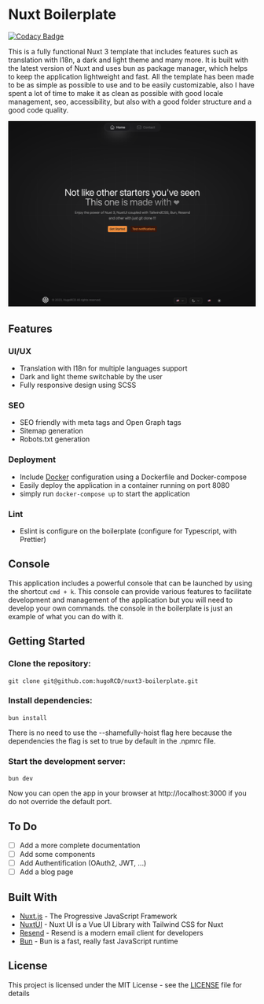 # Nuxt Boilerplate

[![Codacy Badge](https://app.codacy.com/project/badge/Grade/96ef5ef23a4442c2bf73762f46e52749)](https://www.codacy.com/gh/hugoRCD/nuxtjs-boilerplate/dashboard?utm_source=github.com&amp;utm_medium=referral&amp;utm_content=hugoRCD/nuxtjs-boilerplate&amp;utm_campaign=Badge_Grade)

This is a fully functional Nuxt 3 template that includes features such as translation with I18n, a dark and light theme and many more.
It is built with the latest version of Nuxt and uses bun as package manager, which helps to keep the application lightweight and fast.
All the template has been made to be as simple as possible to use and to be easily customizable, also I have spent a lot of time to make it as clean as possible with good locale management, seo, accessibility, but also with a good folder structure and a good code quality.

![Homepage](./public/homescreen.png)

## Features

### UI/UX
- Translation with I18n for multiple languages support
- Dark and light theme switchable by the user
- Fully responsive design using SCSS

### SEO
- SEO friendly with meta tags and Open Graph tags
- Sitemap generation
- Robots.txt generation

### Deployment
- Include [Docker](https://www.docker.com/)  configuration using a Dockerfile and Docker-compose
- Easily deploy the application in a container running on port 8080
- simply run `docker-compose up` to start the application

### Lint
- Eslint is configure on the boilerplate (configure for Typescript, with Prettier)

## Console
This application includes a powerful console that can be launched
by using the shortcut `cmd + k`. This console can provide various
features to facilitate development and management of the application but you
will need to develop your own commands. the console in the boilerplate
is just an example of what you can do with it.

## Getting Started

### Clone the repository:
```
git clone git@github.com:hugoRCD/nuxt3-boilerplate.git
```

### Install dependencies:
```
bun install
```
There is no need to use the --shamefully-hoist flag here
because the dependencies the flag is set to true by default in the .npmrc file.

### Start the development server:
```
bun dev
```

Now you can open the app in your browser at http://localhost:3000 if you do not override the default port.

## To Do
- [ ] Add a more complete documentation
- [ ] Add some components
- [ ] Add Authentification (OAuth2, JWT, ...)
- [ ] Add a blog page

## Built With

- [Nuxt.js](https://nuxtjs.org/) - The Progressive JavaScript Framework
- [NuxtUI](https://ui.nuxt.com) - Nuxt UI is a Vue UI Library with Tailwind CSS for Nuxt
- [Resend](https://resend.com/home) - Resend is a modern email client for developers
- [Bun](https://bun.sh/) - Bun is a fast, really fast JavaScript runtime

## License

This project is licensed under the MIT License - see the [LICENSE](./LICENSE) file for details